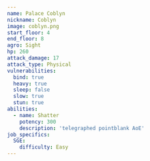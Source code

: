 ```yaml
---
name: Palace Coblyn
nickname: Coblyn
image: coblyn.png
start_floor: 4
end_floor: 8
agro: Sight
hp: 260
attack_damage: 17
attack_type: Physical
vulnerabilities:
  bind: true
  heavy: true
  sleep: false
  slow: true
  stun: true
abilities:
  - name: Shatter
    potency: 300
    description: 'telegraphed pointblank AoE'
job_specifics:
  SGE:
    difficulty: Easy
---
```

